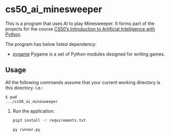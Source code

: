 # cs50_ai_minesweeper

This is a program that uses AI to play Minesweeper.
It forms part of the projects for the course [CS50’s Introduction to Artificial Intelligence with Python](https://cs50.harvard.edu/ai/2024/).

The program has below listed dependency:
- [pygame](https://www.pygame.org/docs/) Pygame is a set of Python modules designed for writing games.

## Usage

All the following commands assume that your current working directory is _this_ directory. I.e.:

```console
$ pwd
.../cs50_ai_minesweeper
```

1. Run the application:

   ```sh
   pip3 install -r requirements.txt
   ```
   
   ```sh
   py runner.py
   ```